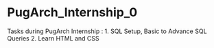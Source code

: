 # PugArch_Internship_0
Tasks during PugArch Internship : 
    1. SQL Setup, Basic to Advance SQL Queries
    2. Learn HTML and CSS
    

